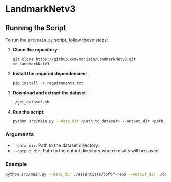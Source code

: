 # LandmarkNetv3

## Running the Script

To run the `src/main.py` script, follow these steps:

1. **Clone the repository**:
    ```bash
    git clone https://github.com/morizin/LandmarkNetv3.git
    cd LandmarkNetv3
    ```

2. **Install the required dependencies**:
    ```bash
    pip install -r requirements.txt
    ```

3. **Download and extract the dataset**:
    ```bash
    ./get_dataset.sh
    ```

4. **Run the script**:
    ```bash
    python src/main.py --data_dir <path_to_dataset> --output_dir <path_to_output>
    ```

### Arguments

- `--data_dir`: Path to the dataset directory.
- `--output_dir`: Path to the output directory where results will be saved.

### Example

```bash
python src/main.py --data_dir ./essentials/loftr-repo --output_dir ./output
```
